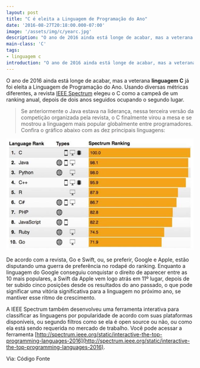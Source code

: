 ```yaml
---
layout: post
title: "C é eleita a Linguagem de Programação do Ano"
date: '2016-08-27T20:18:00.000-07:00'
image: '/assets/img/c/yearc.jpg'
description: "O ano de 2016 ainda está longe de acabar, mas a veterana linguagem C já foi eleita a Linguagem de Programação do Ano."
main-class: 'C'
tags:
- linguagem c
introduction: "O ano de 2016 ainda está longe de acabar, mas a veterana linguagem C já foi eleita a Linguagem de Programação do Ano."
---
```


O ano de 2016 ainda está longe de acabar, mas a veterana __linguagem C__ já foi eleita a Linguagem de Programação do Ano.
Usando diversas métricas diferentes, a revista [IEEE Spectrum](http://spectrum.ieee.org/static/interactive-the-top-programming-languages-2016) elegeu o C como a campeã de um ranking anual, depois de dois anos seguidos ocupando o segundo lugar.

> Se anteriormente o Java estava na liderança, nessa terceira versão da competição organizada pela revista, o C finalmente virou a mesa e se mostrou a linguagem mais popular globalmente entre programadores. Confira o gráfico abaixo com as dez principais linguagens:

![C](/assets/img/c/yearc.jpg)

De acordo com a revista, Go e Swift, ou, se preferir, Google e Apple, estão disputando uma guerra de preferência no rodapé do ranking. Enquanto a linguagem do Google conseguiu conquistar o direito de aparecer entre as 10 mais populares, a Swift da Apple vem logo atrás em 11º lugar, depois de ter subido cinco posições desde os resultados do ano passado, o que pode significar uma vitória significativa para a linguagem no próximo ano, se mantiver esse ritmo de crescimento.

A IEEE Spectrum também desenvolveu uma ferramenta interativa para classificar as linguagens por popularidade de acordo com suas plataformas disponíveis, ou segundo filtros como se ela é open source ou não, ou como ela está sendo requerida no mercado de trabalho. Você pode acessar a ferramenta [http://spectrum.ieee.org/static/interactive-the-top-programming-languages-2016](http://spectrum.ieee.org/static/interactive-the-top-programming-languages-2016).

Via: Código Fonte


